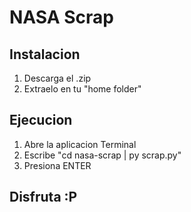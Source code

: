 # NASA Scrap

## Instalacion

1. Descarga el .zip
2. Extraelo en tu "home folder"

## Ejecucion

1. Abre la aplicacion Terminal
2. Escribe "cd nasa-scrap | py scrap.py"
3. Presiona ENTER

## Disfruta :P


